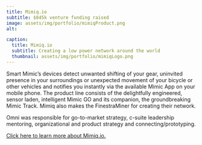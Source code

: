 ```yaml
---
title: Mimiq.io
subtitle: $845k venture funding raised
image: assets/img/portfolio/mimiqProduct.png
alt:

caption:
  title: Mimiq.io
  subtitle: Creating a low power network around the world
  thumbnail: assets/img/portfolio/mimiqLogo.png
---
```

Smart Mimic’s devices detect unwanted shifting of your gear, uninvited presence in your surroundings or unexpected movement of your bicycle or other vehicles and notifies you instantly via the available Mimic App on your mobile phone. The product line consists of the delightfully engineered, sensor laden, intelligent Mimic GO and its companion, the groundbreaking Mimic Track. Mimiq also makes the FinestraMiner for creating their network.

Omni was responsible for go-to-market strategy, c-suite leadership mentoring, organizational and product strategy and connecting/prototyping.

<a href = "https://mimiq.io/">Click here to learn more about Mimiq.io.</a>
